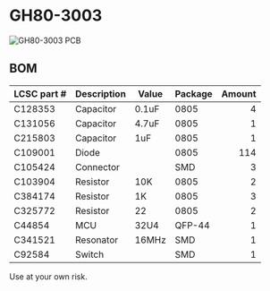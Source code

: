 # GH80-3003

![GH80-3003 PCB](https://i.imgur.com/iy2hLBP.png)

## BOM

| LCSC part # | Description   | Value | Package  | Amount |
| ----------- | ------------- | ----- | -------- | ------:|
| C128353     | Capacitor     | 0.1uF | 0805     | 4      |
| C131056     | Capacitor     | 4.7uF | 0805     | 1      |
| C215803     | Capacitor     | 1uF   | 0805     | 1      |
| C109001     | Diode         |       | 0805     | 114    |
| C105424     | Connector     |       | SMD      | 3      |
| C103904     | Resistor      | 10K   | 0805     | 2      |
| C384174     | Resistor      | 1K    | 0805     | 3      |
| C325772     | Resistor      | 22    | 0805     | 2      |
| C44854      | MCU           | 32U4  | QFP-44   | 1      |
| C341521     | Resonator     | 16MHz | SMD      | 1      |
| C92584      | Switch        |       | SMD      | 1      |

Use at your own risk.